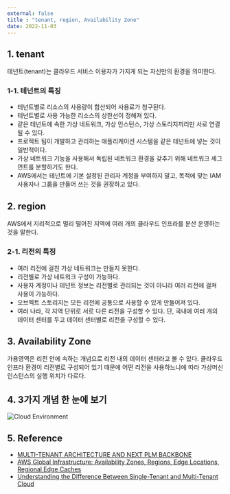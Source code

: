 ```yaml
---
external: false
title : "tenant, region, Availability Zone"
date: 2022-11-03
---
```


## 1. tenant

테넌트(tenant)는 클라우드 서비스 이용자가 가지게 되는 자신만의 환경을 의미한다.

### 1-1. 테넌트의 특징

- 테넌트별로 리소스의 사용량이 합산되어 사용료가 청구된다.
- 테넌트별로 사용 가능한 리소스의 상한선이 정해져 있다.
- 같은 테넌트에 속한 가상 네트워크, 가상 인스턴스, 가상 스토리지끼리만 서로 연결될 수 있다.
- 프로젝트 팀이 개발하고 관리하는 애플리케이션 시스템을 같은 테넌트에 넣는 것이 일반적이다.
- 가상 네트워크 기능을 사용해서 독립된 네트워크 환경을 갖추기 위해 네트워크 세그먼트를 분할하기도 한다.
- AWS에서는 테넌트에 기본 설정된 관리자 계정을 부여하지 말고, 목적에 맞는 IAM 사용자나 그룹을 만들어 쓰는 것을 권장하고 있다.

## 2. region

AWS에서 지리적으로 멀리 떨어진 지역에 여러 개의 클라우드 인프라를 분산 운영하는 것을 말한다.

### 2-1. 리전의 특징

- 여러 리전에 걸친 가상 네트워크는 만들지 못한다.
- 리전별로 가상 네트워크 구성이 가능하다.
- 사용자 계정이나 테넌트 정보는 리전별로 관리되는 것이 아니라 여러 리전에 걸쳐 사용이 가능하다.
- 오브젝트 스토리지는 모든 리전에 공통으로 사용할 수 있게 만들어져 있다.
- 여러 나라, 각 지역 단위로 서로 다른 리전을 구성할 수 있다. 단, 국내에 여러 개의 데이터 센터를 두고 데이터 센터별로 리전을 구성할 수 있다.

## 3. Availability Zone

가용영역은 리전 안에 속하는 개념으로 리전 내의 데이터 센터라고 볼 수 있다.
클라우드 인프라 환경이 리전별로 구성되어 있기 때문에 어떤 리전을 사용하느냐에 따라 가상머신 인스턴스의 실행 위치가 다르다.

## 4. 3가지 개념 한 눈에 보기

![Cloud Environment](/images/Cloud_Environment.png)

## 5. Reference

- [MULTI-TENANT ARCHITECTURE AND NEXT PLM BACKBONE](https://beyondplm.com/2018/09/14/multi-tenant-architecture-next-plm-backbone/)
- [AWS Global Infrastructure: Availability Zones, Regions, Edge Locations, Regional Edge Caches](https://cloudacademy.com/blog/aws-global-infrastructure/)
- [Understanding the Difference Between Single-Tenant and Multi-Tenant Cloud](https://blog.loginradius.com/identity/single-tenant-vs-multi-tenant/)
